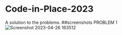 # Code-in-Place-2023
A solution to the problems. 
##screenshots
PROBLEM 1
![Screenshot 2023-04-26 163512](https://user-images.githubusercontent.com/124860809/234569705-5db40867-ecec-416b-8854-2bed43b3f397.png)
